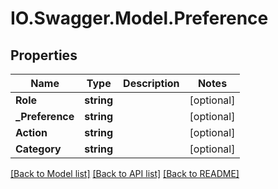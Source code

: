 # IO.Swagger.Model.Preference
## Properties

Name | Type | Description | Notes
------------ | ------------- | ------------- | -------------
**Role** | **string** |  | [optional] 
**_Preference** | **string** |  | [optional] 
**Action** | **string** |  | [optional] 
**Category** | **string** |  | [optional] 

[[Back to Model list]](../README.md#documentation-for-models) [[Back to API list]](../README.md#documentation-for-api-endpoints) [[Back to README]](../README.md)

